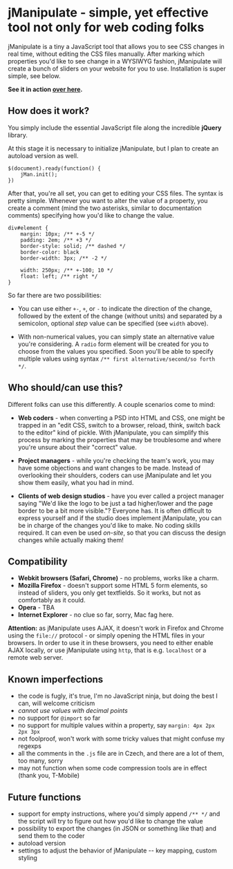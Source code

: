 jManipulate - simple, yet effective tool not only for web coding folks
===

jManipulate is a tiny a JavaScript tool that allows you to see CSS changes in real time, without editing the CSS files manually. After marking which properties you'd like to see change in a WYSIWYG fashion, jManipulate will create a bunch of sliders on your website for you to use. Installation is super simple, see below.

**See it in action [over here](http://ondrejk.github.com/jManipulate/example/first.html).**

How does it work?
---

You simply include the essential JavaScript file along the incredible **jQuery** library.
	<script src='/js/jquery-1.5.2.min.js'></script>
	<script src='/js/jman.js'></script>

At this stage it is necessary to initialize jManipulate, but I plan to create an autoload version as well.
	
	$(document).ready(function() {
		jMan.init();
	})

After that, you're all set, you can get to editing your CSS files. The syntax is pretty simple. Whenever you want to alter the value of a property, you create a comment (mind the two asterisks, similar to documentation comments) specifying how you'd like to change the value.

	div#element {
		margin: 10px; /** +-5 */
		padding: 2em; /** +3 */
		border-style: solid; /** dashed */
		border-color: black
		border-width: 3px; /** -2 */
		
		width: 250px; /** +-100; 10 */
		float: left; /** right */
	}

So far there are two possibilities:

- You can use either `+-`, `+`, or `-` to indicate the direction of the change, followed by the extent of the change (without units) and separated by a semicolon, optional *step* value can be specified (see `width` above).

- With non-numerical values, you can simply state an alternative value you're considering. A `radio` form element will be created for you to choose from the values you specified. Soon you'll be able to specify multiple values using syntax `/** first alternative/second/so forth */`.

Who should/can use this?
---

Different folks can use this differently. A couple scenarios come to mind:

- **Web coders** - when converting a PSD into HTML and CSS, one might be trapped in an "edit CSS, switch to a browser, reload, think, switch back to the editor" kind of pickle. With jManipulate, you can simplify this process by marking the properties that may be troublesome and where you're unsure about their "correct" value.

- **Project managers** - while you're checking the team's work, you may have some objections and want changes to be made. Instead of overlooking their shoulders, coders can use jManipulate and let you show them easily, what you had in mind.

- **Clients of web design studios** - have you ever called a project manager saying "We'd like the logo to be just a tad higher/lower and the page border to be a bit more visible."? Everyone has. It is often difficult to express yourself and if the studio does implement jManipulate, you can be in charge of the changes you'd like to make. No coding skills required.
It can even be used *on-site*, so that you can discuss the design changes while actually making them!

Compatibility
---

- **Webkit browsers (Safari, Chrome)** - no problems, works like a charm.
- **Mozilla Firefox** - doesn't support some HTML 5 form elements, so instead of sliders, you only get textfields. So it works, but not as comfortably as it could.
- **Opera** - TBA
- **Internet Explorer** - no clue so far, sorry, Mac fag here.

**Attention:** as jManipulate uses AJAX, it doesn't work in Firefox and Chrome using the `file://` protocol - or simply opening the HTML files in your browsers. In order to use it in these browsers, you need to either enable AJAX locally, or use jManipulate using `http`, that is e.g. `localhost` or a remote web server.

Known imperfections
---

- the code is fugly, it's true, I'm no JavaScript ninja, but doing the best I can, will welcome criticism
- *cannot use values with decimal points*
- no support for `@import` so far
- no support for multiple values within a property, say `margin: 4px 2px 2px 3px`
- not foolproof, won't work with some tricky values that might confuse my regexps
- all the comments in the `.js` file are in Czech, and there are a lot of them, too many, sorry
- may not function when some code compression tools are in effect (thank you, T-Mobile)

Future functions
---

- support for empty instructions, where you'd simply append `/** */` and the script will try to figure out how you'd like to change the value
- possibility to export the changes (in JSON or something like that) and send them to the coder
- autoload version
- settings to adjust the behavior of jManipulate -- key mapping, custom styling